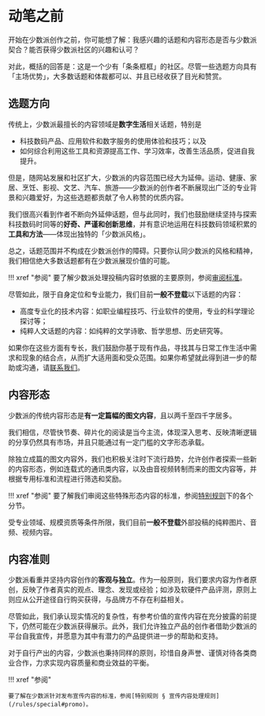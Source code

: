 # 动笔之前

开始在少数派创作之前，你可能想了解：我感兴趣的话题和内容形态是否与少数派契合？能否获得少数派社区的兴趣和认可？

对此，概括的回答是：这是一个少有「条条框框」的社区。尽管一些选题方向具有「主场优势」，大多数话题和体裁都可以、并且已经收获了目光和赞赏。

## 选题方向

传统上，少数派最擅长的内容领域是**数字生活**相关话题，特别是

- 科技数码产品、应用软件和数字服务的使用体验和技巧；以及
- 如何综合利用这些工具和资源提高工作、学习效率，改善生活品质，促进自我提升。

但是，随网站发展和社区扩大，少数派的内容范围已经大为延伸。运动、健康、家居、烹饪、影视、文艺、汽车、旅游——少数派的创作者不断展现出广泛的专业背景和兴趣爱好，为这些选题都贡献了令人称赞的优质内容。

我们很高兴看到作者不断向外延伸话题，但与此同时，我们也鼓励继续坚持与探索科技数码时同等的**好奇、严谨和创新思维**，并有意识地运用在科技数码领域积累的**工具和方法**——体现出独特的「少数派风格」。

总之，话题范围并不构成在少数派创作的障碍。只要你认同少数派的风格和精神，我们相信绝大多数话题都有在少数派展现价值的可能。

!!! xref "参阅"
    要了解少数派处理投稿内容时依据的主要原则，参阅[审阅标准](/rules/review)。

尽管如此，限于自身定位和专业能力，我们目前**一般不登载**以下话题的内容：

- 高度专业化的技术内容：如职业编程技巧、行业软件的使用，专业的科学理论探讨等；
- 纯粹人文话题的内容：如纯粹的文学诗歌、哲学思想、历史研究等。

如果你在这些方面有专长，我们鼓励你基于现有作品，寻找其与日常工作生活中需求和现象的结合点，从而扩大适用面和受众范围。如果你希望就此得到进一步的帮助或沟通，请[联系我们](/about/contact)。

## 内容形态

少数派的传统内容形态是**有一定篇幅的图文内容**，且以两千至四千字居多。

我们相信，尽管快节奏、碎片化的阅读是当今主流，体现深入思考、反映清晰逻辑的分享仍然具有市场，并且只能通过有一定门槛的文字形态承载。

除独立成篇的图文内容外，我们也积极关注时下流行趋势，允许创作者探索一些新的内容形态，例如连载式的通讯类内容，以及由音视频转制而来的图文内容等，并根据专用标准和流程进行筛选和奖励。

!!! xref "参阅"
    要了解我们审阅这些特殊形态内容的标准，参阅[特别规则](/rules/special)下的各个分节。

受专业领域、规模资质等条件所限，我们目前**一般不登载**外部投稿的纯粹图片、音频、视频内容。

## 内容准则

少数派看重并坚持内容创作的**客观与独立**。作为一般原则，我们要求内容为作者原创，反映了作者真实的观点、理念、发现或经验；如涉及软硬件产品评测，原则上则应从公开途径自行购买获得，与品牌方不存在利益相关。

尽管如此，我们承认现实情况的复杂性，有参考价值的宣传内容在充分披露的前提下，仍然可能在少数派获得展示。此外，我们允许独立产品的创作者借助少数派的平台自我宣传，并愿意为其中有潜力的产品提供进一步的帮助和支持。

对于自行产出的内容，少数派也秉持同样的原则，珍惜自身声誉、谨慎对待各类商业合作，力求实现内容质量和商业效益的平衡。

!!! xref "参阅"

    要了解在少数派针对发布宣传内容的标准，参阅[特别规则 § 宣传内容处理规则](/rules/special#promo)。
